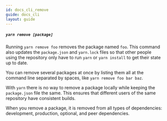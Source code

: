 ```yaml
---
id: docs_cli_remove
guide: docs_cli
layout: guide
---
```


##### `yarn remove [package]` <a class="toc" id="toc-yarn-remove-package" href="#toc-yarn-remove-package"></a>

Running `yarn remove foo` removes the package named `foo`. This command also updates the `package.json` and `yarn.lock` files so that other people using the repository only have to run `yarn` or `yarn install` to get their state up to date.

You can remove several packages at once by listing them all at the command line separated by spaces, like `yarn remove foo bar baz`.

With `yarn` there is no way to remove a package locally while keeping the `package.json` file the same. This ensures that different users of the same repository have consistent builds.

When you remove a package, it is removed from all types of dependencies: development, production, optional, and peer dependencies.
